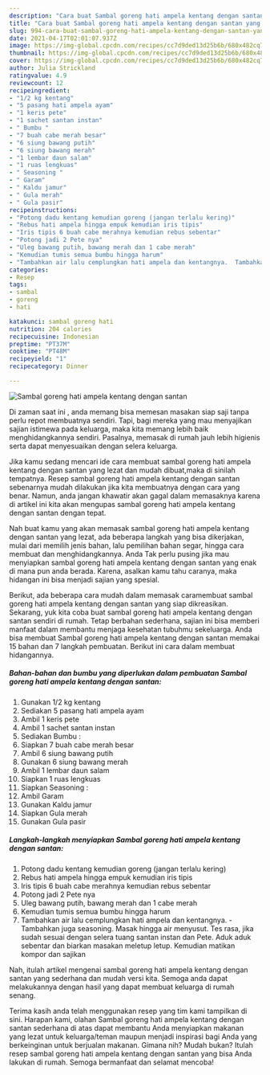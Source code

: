 ```yaml
---
description: "Cara buat Sambal goreng hati ampela kentang dengan santan yang lezat dan Mudah Dibuat"
title: "Cara buat Sambal goreng hati ampela kentang dengan santan yang lezat dan Mudah Dibuat"
slug: 994-cara-buat-sambal-goreng-hati-ampela-kentang-dengan-santan-yang-lezat-dan-mudah-dibuat
date: 2021-04-17T02:01:07.937Z
image: https://img-global.cpcdn.com/recipes/cc7d9ded13d25b6b/680x482cq70/sambal-goreng-hati-ampela-kentang-dengan-santan-foto-resep-utama.jpg
thumbnail: https://img-global.cpcdn.com/recipes/cc7d9ded13d25b6b/680x482cq70/sambal-goreng-hati-ampela-kentang-dengan-santan-foto-resep-utama.jpg
cover: https://img-global.cpcdn.com/recipes/cc7d9ded13d25b6b/680x482cq70/sambal-goreng-hati-ampela-kentang-dengan-santan-foto-resep-utama.jpg
author: Julia Strickland
ratingvalue: 4.9
reviewcount: 12
recipeingredient:
- "1/2 kg kentang"
- "5 pasang hati ampela ayam"
- "1 keris pete"
- "1 sachet santan instan"
- " Bumbu "
- "7 buah cabe merah besar"
- "6 siung bawang putih"
- "6 siung bawang merah"
- "1 lembar daun salam"
- "1 ruas lengkuas"
- " Seasoning "
- " Garam"
- " Kaldu jamur"
- " Gula merah"
- " Gula pasir"
recipeinstructions:
- "Potong dadu kentang kemudian goreng (jangan terlalu kering)"
- "Rebus hati ampela hingga empuk kemudian iris tipis"
- "Iris tipis 6 buah cabe merahnya kemudian rebus sebentar"
- "Potong jadi 2 Pete nya"
- "Uleg bawang putih, bawang merah dan 1 cabe merah"
- "Kemudian tumis semua bumbu hingga harum"
- "Tambahkan air lalu cemplungkan hati ampela dan kentangnya.  Tambahkan juga seasoning. Masak hingga air menyusut. Tes rasa, jika sudah sesuai dengan selera tuang santan instan dan Pete. Aduk aduk sebentar dan biarkan masakan meletup letup. Kemudian matikan kompor dan sajikan"
categories:
- Resep
tags:
- sambal
- goreng
- hati

katakunci: sambal goreng hati 
nutrition: 204 calories
recipecuisine: Indonesian
preptime: "PT37M"
cooktime: "PT48M"
recipeyield: "1"
recipecategory: Dinner

---
```



![Sambal goreng hati ampela kentang dengan santan](https://img-global.cpcdn.com/recipes/cc7d9ded13d25b6b/680x482cq70/sambal-goreng-hati-ampela-kentang-dengan-santan-foto-resep-utama.jpg)

Di zaman  saat ini , anda memang bisa memesan masakan siap saji tanpa perlu repot membuatnya sendiri. Tapi, bagi mereka yang mau menyajikan sajian istimewa pada keluarga, maka kita memang lebih baik menghidangkannya sendiri. Pasalnya, memasak di rumah jauh lebih higienis serta dapat menyesuaikan dengan selera keluarga.

Jika kamu sedang mencari ide cara membuat sambal goreng hati ampela kentang dengan santan yang lezat dan mudah dibuat,maka di sinilah tempatnya. Resep sambal goreng hati ampela kentang dengan santan  sebenarnya mudah dilakukan jika kita membuatnya dengan cara yang benar. Namun, anda jangan khawatir akan gagal dalam memasaknya 
karena di artikel ini kita akan mengupas sambal goreng hati ampela kentang dengan santan dengan tepat.  



Nah buat kamu yang akan memasak sambal goreng hati ampela kentang dengan santan yang lezat, ada beberapa langkah yang bisa dikerjakan, mulai dari memilih jenis bahan, lalu pemilihan bahan segar, hingga cara membuat dan menghidangkannya. Anda Tak perlu pusing jika mau menyiapkan sambal goreng hati ampela kentang dengan santan yang enak di mana pun anda berada. Karena, asalkan kamu  tahu caranya, maka hidangan ini bisa menjadi sajian yang spesial.

Berikut, ada beberapa cara mudah dalam memasak caramembuat sambal goreng hati ampela kentang dengan santan yang siap dikreasikan. Sekarang, yuk kita coba buat sambal goreng hati ampela kentang dengan santan sendiri di rumah. Tetap berbahan sederhana, sajian ini bisa memberi manfaat dalam membantu menjaga kesehatan tubuhmu sekeluarga. Anda bisa membuat Sambal goreng hati ampela kentang dengan santan memakai 15 bahan dan 7 langkah pembuatan. Berikut ini cara dalam membuat hidangannya.

<!--inarticleads1-->

##### Bahan-bahan dan bumbu yang diperlukan dalam pembuatan Sambal goreng hati ampela kentang dengan santan:

1. Gunakan 1/2 kg kentang
1. Sediakan 5 pasang hati ampela ayam
1. Ambil 1 keris pete
1. Ambil 1 sachet santan instan
1. Sediakan  Bumbu :
1. Siapkan 7 buah cabe merah besar
1. Ambil 6 siung bawang putih
1. Gunakan 6 siung bawang merah
1. Ambil 1 lembar daun salam
1. Siapkan 1 ruas lengkuas
1. Siapkan  Seasoning :
1. Ambil  Garam
1. Gunakan  Kaldu jamur
1. Siapkan  Gula merah
1. Gunakan  Gula pasir




<!--inarticleads2-->

##### Langkah-langkah menyiapkan Sambal goreng hati ampela kentang dengan santan:

1. Potong dadu kentang kemudian goreng (jangan terlalu kering)
1. Rebus hati ampela hingga empuk kemudian iris tipis
1. Iris tipis 6 buah cabe merahnya kemudian rebus sebentar
1. Potong jadi 2 Pete nya
1. Uleg bawang putih, bawang merah dan 1 cabe merah
1. Kemudian tumis semua bumbu hingga harum
1. Tambahkan air lalu cemplungkan hati ampela dan kentangnya.  - Tambahkan juga seasoning. Masak hingga air menyusut. Tes rasa, jika sudah sesuai dengan selera tuang santan instan dan Pete. Aduk aduk sebentar dan biarkan masakan meletup letup. Kemudian matikan kompor dan sajikan




Nah, itulah artikel mengenai  sambal goreng hati ampela kentang dengan santan  yang sederhana dan mudah versi kita. Semoga anda dapat melakukannya dengan hasil yang dapat membuat keluarga di rumah senang. 

Terima kasih anda telah menggunakan resep yang tim kami tampilkan di sini. Harapan kami, olahan  Sambal goreng hati ampela kentang dengan santan sederhana di atas dapat membantu Anda menyiapkan makanan yang lezat untuk keluarga/teman maupun menjadi inspirasi bagi Anda yang berkeinginan untuk berjualan makanan. Gimana nih? Mudah bukan? Itulah resep sambal goreng hati ampela kentang dengan santan yang bisa Anda lakukan di rumah. Semoga bermanfaat dan selamat mencoba!

